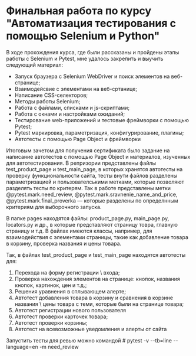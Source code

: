 #  Финальная работа по курсу "Автоматизация тестирования с помощью Selenium и Python"

В ходе прохождения курса, где были рассказаны и пройдены этапы работы с Selenium и Pytest, мне удалось закрепить и выучить следующий материал:
* Запуск браузера с Selenium WebDriver и поиск элементов на веб-странице;
* Взаимодейсвие с элементами на веб-сртанице;
* Написание CSS-селекторов;
* Методы работы Selenium;
* Работа с файлами, списками и js-скриптами;
* Работа с окнами и настройками ожиданий;
* Тестирование web-приложений и тестовые фреймворки с помощью Pytest;
* Pytest маркировка, параметризация, конфигурирование, плагины;
* Автотесты с помощью Page Object и фреймворки
  
Итоговым зачетом для получения сертификата было задание на написание автотестов с помощью Page Object и материалов, изученных для автотестирования. 
В репризории представлены файлы test_product_page и test_main_page, в которых хранятся автотесты на проверку функциональности сайта, тесты внути файлов разделены параметризацией и пользователськими метками, которые позволяют разделять тесты по критерям. 
Так в работе представлены метки @pytest.mark.need_review, @pytest.mark.sravnenie_name_and_price, @pytest.mark.final_proverka — которые разделены по определнным критериям для выборочного запуска. 

В папке pages находятся файлы: product_page.py, main_page.py, locators.py и др., в которые представляют страницу товра, главную страницу и т.д. В файлах имеются классы, например, для взаимодействия с элементами страницы, такие как добавление товара в корзину, проверка названия и цены товара.

 Так, в файлах test_product_page и test_main_page находятся автотесты для: 
1) Перехода на форму регистрации \ входа;
2) Проверка нахождения элементов на странице: кнопок, названия кнопок, картинок, цен и т.д.;
3) Решения уравнения в сплывающем алерте;
4) Автотест добавления товара в корзину и сравнения в корзине названия \ цены товара с теми, которые были на странице товара;
5) Автотест регистрации нового пользователя
6) Автотест проверки карточек товара;
7) Автотест проверки корзины;
8) Автотест на всевозможные уведомления и алерты от сайта

Запустить тесты для ревью можно командой # pytest -v --tb=line --language=en -m need_review
